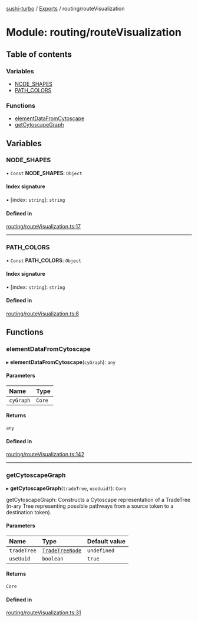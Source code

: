 [sushi-turbo](../README.md) / [Exports](../modules.md) / routing/routeVisualization

# Module: routing/routeVisualization

## Table of contents

### Variables

- [NODE\_SHAPES](routing_routeVisualization.md#node_shapes)
- [PATH\_COLORS](routing_routeVisualization.md#path_colors)

### Functions

- [elementDataFromCytoscape](routing_routeVisualization.md#elementdatafromcytoscape)
- [getCytoscapeGraph](routing_routeVisualization.md#getcytoscapegraph)

## Variables

### NODE\_SHAPES

• `Const` **NODE\_SHAPES**: `Object`

#### Index signature

▪ [index: `string`]: `string`

#### Defined in

[routing/routeVisualization.ts:17](https://github.com/manifoldfinance/briarpatch/blob/45b8f98/src/routing/routeVisualization.ts#L17)

___

### PATH\_COLORS

• `Const` **PATH\_COLORS**: `Object`

#### Index signature

▪ [index: `string`]: `string`

#### Defined in

[routing/routeVisualization.ts:8](https://github.com/manifoldfinance/briarpatch/blob/45b8f98/src/routing/routeVisualization.ts#L8)

## Functions

### elementDataFromCytoscape

▸ **elementDataFromCytoscape**(`cyGraph`): `any`

#### Parameters

| Name | Type |
| :------ | :------ |
| `cyGraph` | `Core` |

#### Returns

`any`

#### Defined in

[routing/routeVisualization.ts:142](https://github.com/manifoldfinance/briarpatch/blob/45b8f98/src/routing/routeVisualization.ts#L142)

___

### getCytoscapeGraph

▸ **getCytoscapeGraph**(`tradeTree`, `useUuid?`): `Core`

getCytoscapeGraph: Constructs a Cytoscape representation of a TradeTree (n-ary Tree
                   representing possible pathways from a source token to a
                   destination token).

#### Parameters

| Name | Type | Default value |
| :------ | :------ | :------ |
| `tradeTree` | [`TradeTreeNode`](../interfaces/routing_routeTree.TradeTreeNode.md) | `undefined` |
| `useUuid` | `boolean` | `true` |

#### Returns

`Core`

#### Defined in

[routing/routeVisualization.ts:31](https://github.com/manifoldfinance/briarpatch/blob/45b8f98/src/routing/routeVisualization.ts#L31)
